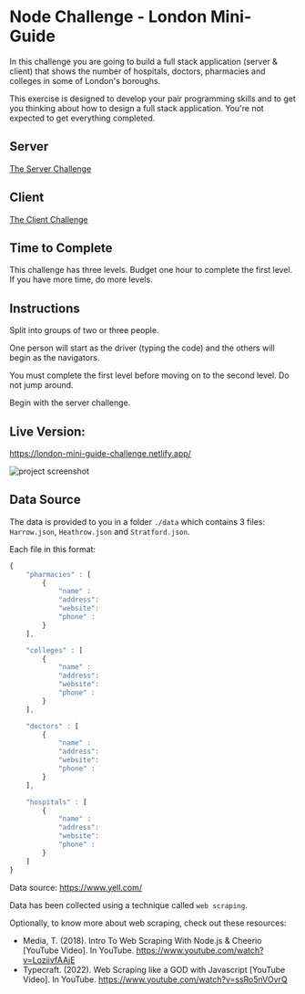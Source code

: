 # Node Challenge - London Mini-Guide

In this challenge you are going to build a full stack application (server & client) that shows the number of hospitals, doctors, pharmacies and colleges in some of London's boroughs.

This exercise is designed to develop your pair programming skills and to get you thinking about how to design a full stack application. You're not expected to get everything completed.

## Server

[The Server Challenge](./SERVER.md)

## Client

[The Client Challenge](./CLIENT.md)

## Time to Complete

This challenge has three levels. Budget one hour to complete the first level. If you have more time, do more levels.

## Instructions

Split into groups of two or three people.

One person will start as the driver (typing the code) and the others will begin as the navigators.

You must complete the first level before moving on to the second level. Do not jump around.

Begin with the server challenge.

## Live Version:

https://london-mini-guide-challenge.netlify.app/

![project screenshot](https://i.imgur.com/Or1tNpV.png)

## Data Source

The data is provided to you in a folder `./data` which contains 3 files: `Harrow.json`, `Heathrow.json` and `Stratford.json`.

Each file in this format:

```js
{
    "pharmacies" : [
        {
            "name" :
            "address":
            "website":
            "phone" :
        }
    ],

    "colleges" : [
        {
            "name" :
            "address":
            "website":
            "phone" :
        }
    ],

    "doctors" : [
        {
            "name" :
            "address":
            "website":
            "phone" :
        }
    ],

    "hospitals" : [
        {
            "name" :
            "address":
            "website":
            "phone" :
        }
    ]
}
```

Data source: https://www.yell.com/

Data has been collected using a technique called `web scraping`.

Optionally, to know more about web scraping, check out these resources:

- Media, T. (2018). Intro To Web Scraping With Node.js & Cheerio [YouTube Video]. In YouTube. <https://www.youtube.com/watch?v=LoziivfAAjE>
- Typecraft. (2022). Web Scraping like a GOD with Javascript [YouTube Video]. In YouTube. <https://www.youtube.com/watch?v=ssRo5nVOvrQ>

‌
